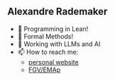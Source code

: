 ## Alexandre Rademaker

- 🌱 Programming in Lean!
- 🌱 Formal Methods!
- 🌱 Working with LLMs and AI
- 📫 How to reach me:
  - [personal website](https://arademaker.github.io/)
  - [FGV/EMAp](https://emap.fgv.br/en/professors/alexandre-rademaker)

